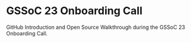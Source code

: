 # GSSoC 23 Onboarding Call

GitHub Introduction and Open Source Walkthrough during the GSSoC 23 Onboarding Call.
